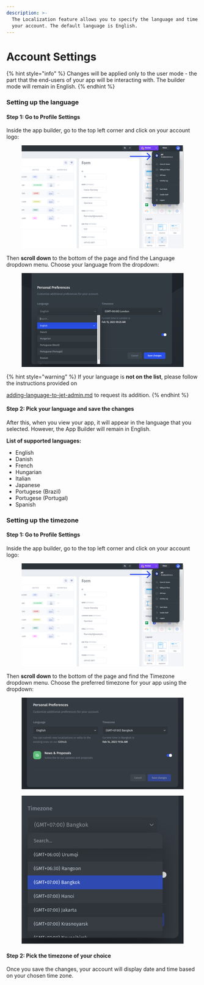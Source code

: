 ```yaml
---
description: >-
  The Localization feature allows you to specify the language and time zone for
  your account. The default language is English.
---
```


# Account Settings

{% hint style="info" %}
Changes will be applied only to the user mode - the part that the end-users of your app will be interacting with. The builder mode will remain in English.
{% endhint %}

### Setting up the language

#### Step 1: Go to Profile Settings

Inside the app builder, go to the top left corner and click on your account logo:

<figure><img src="../../.gitbook/assets/Group 1075.png" alt=""><figcaption></figcaption></figure>

Then **scroll down** to the bottom of the page and find the Language dropdown menu. Choose your language from the dropdown:

<figure><img src="../../.gitbook/assets/language_select.png" alt=""><figcaption></figcaption></figure>

{% hint style="warning" %}
If your language is **not on the list**, please follow the instructions provided on

[adding-language-to-jet-admin.md](adding-language-to-jet-admin.md "mention") to request its addition.
{% endhint %}

#### Step 2: Pick your language and save the changes

After this, when you view your app, it will appear in the language that you selected. However, the App Builder will remain in English.

**List of supported languages:**

* English
* Danish
* French
* Hungarian
* Italian
* Japanese
* Portugese (Brazil)
* Portugese (Portugal)
* Spanish

### Setting up the timezone

#### Step 1: Go to Profile Settings

Inside the app builder, go to the top left corner and click on your account logo:

<figure><img src="../../.gitbook/assets/Group 1075.png" alt=""><figcaption></figcaption></figure>

Then **scroll down** to the bottom of the page and find the Timezone dropdown menu. Choose the preferred timezone for your app using the dropdown:

<figure><img src="../../.gitbook/assets/timezone_menu_2.png" alt=""><figcaption></figcaption></figure>

<figure><img src="../../.gitbook/assets/timezone_menu_3.png" alt=""><figcaption></figcaption></figure>

#### Step 2: Pick the timezone of your choice

Once you save the changes, your account will display date and time based on your chosen time zone.
